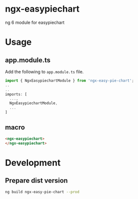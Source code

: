# ngx-easypiechart
ng 6 module for easypiechart

# Usage

## app.module.ts

Add the following to ``app.module.ts`` file.

```typescript
import { NgxEasypiechartModule } from 'ngx-easy-pie-chart';
..
..
imports: [
  ...,
  NgxEasypiechartModule,
  ...
]
```

## macro

```html
<ngx-easypiechart>
</ngx-easypiechart>
```

# Development

## Prepare dist version

```bash
ng build ngx-easy-pie-chart --prod
```